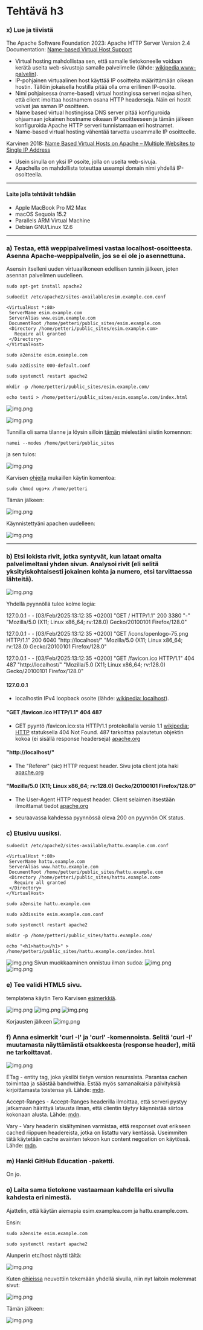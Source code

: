 # Tehtävä h3

### x) Lue ja tiivistä 

The Apache Software Foundation 2023: Apache HTTP Server Version 2.4 Documentation: [Name-based Virtual Host Support](https://httpd.apache.org/docs/2.4/vhosts/name-based.html)

- Virtual hosting mahdollistaa sen, että samalle tietokoneelle voidaan kerätä useita web-sivustoja samalle palvelimelle (lähde: [wikipedia www-palvelin](https://fi.wikipedia.org/wiki/WWW-palvelin)). 
- IP-pohjainen virtuaalinen host käyttää IP osoitteita määrittämään oikean hostin. Tällöin jokaisella hostilla pitää olla oma erillinen IP-osoite.
- Nimi pohjaisessa (name-based) virtual hostingissa serveri nojaa siihen, että client imoittaa hostnamem osana HTTP headerseja. Näin eri hostit voivat jaa saman IP osoitteen.
- Name based virtual hostingissa DNS server pitää konfiguroida ohjaamaan jokainen hostname oikeaan IP osoitteeseen ja tämän jälkeen konfiguroida Apache HTTP serveri tunnistamaan eri hostnamet.
- Name-based virtual hosting vähentää tarvetta useammalle IP osoitteelle.

Karvinen 2018: [Name Based Virtual Hosts on Apache – Multiple Websites to Single IP Address](https://terokarvinen.com/2018/04/10/name-based-virtual-hosts-on-apache-multiple-websites-to-single-ip-address/)

- Usein sinulla on yksi IP osoite, jolla on useita web-sivuja. 
- Apachella on mahdollista toteuttaa useampi domain nimi yhdellä IP-osoitteella.

---

#### Laite jolla tehtävät tehdään

- Apple MacBook Pro M2 Max
- macOS Sequoia 15.2
- Parallels ARM Virtual Machine
- Debian GNU/Linux 12.6



---

### a) Testaa, että weppipalvelimesi vastaa localhost-osoitteesta. Asenna Apache-weppipalvelin, jos se ei ole jo asennettuna.

Asensin itselleni uuden virtuaalikoneen edellisen tunnin jälkeen, joten asennan palvelimen uudelleen.

```
sudo apt-get install apache2
```

```
sudoedit /etc/apache2/sites-available/esim.example.com.conf
```

```
<VirtualHost *:80>
 ServerName esim.example.com
 ServerAlias www.esim.example.com
 DocumentRoot /home/petteri/public_sites/esim.example.com
 <Directory /home/petteri/public_sites/esim.example.com>
   Require all granted
 </Directory>
</VirtualHost>
```

```
sudo a2ensite esim.example.com
```
```
sudo a2dissite 000-default.conf
```

```
sudo systemctl restart apache2
```

```
mkdir -p /home/petteri/public_sites/esim.example.com/
```
```
echo testi > /home/petteri/public_sites/esim.example.com/index.html
```

![img.png](images/h3/403.png)

![img.png](images/h3/403-log.png)

Tunnilla oli sama tilanne ja löysin silloin [tämän](https://askubuntu.com/questions/451922/apache-access-denied-because-search-permissions-are-missing) mielestäni siistin komennon:

```
namei --modes /home/petteri/public_sites
```

ja sen tulos:

![img.png](images/h3/namei-command.png)

Karvisen [ohjeita](https://terokarvinen.com/linux-palvelimet/) mukaillen käytin komentoa:

```
sudo chmod ugo+x /home/petteri
```

Tämän jälkeen:

![img.png](images/h3/chmod.png)

Käynnistettyäni apachen uudelleen:

![img.png](images/h3/testi-nakyy.png)

---

### b) Etsi lokista rivit, jotka syntyvät, kun lataat omalta palvelimeltasi yhden sivun. Analysoi rivit (eli selitä yksityiskohtaisesti jokainen kohta ja numero, etsi tarvittaessa lähteitä).


![img.png](images/h3/logs.png)

Yhdellä pyynnöllä tulee kolme logia:

127.0.0.1 - - [03/Feb/2025:13:12:35 +0200] "GET / HTTP/1.1" 200 3380 "-" "Mozilla/5.0 (X11; Linux x86_64; rv:128.0) Gecko/20100101 Firefox/128.0"

127.0.0.1 - - [03/Feb/2025:13:12:35 +0200] "GET /icons/openlogo-75.png HTTP/1.1" 200 6040 "http:\//localhost/" "Mozilla/5.0 (X11; Linux x86_64; rv:128.0) Gecko/20100101 Firefox/128.0"

127.0.0.1 - - [03/Feb/2025:13:12:35 +0200] "GET /favicon.ico HTTP/1.1" 404 487 "http:\//localhost/" "Mozilla/5.0 (X11; Linux x86_64; rv:128.0) Gecko/20100101 Firefox/128.0"


#### 127.0.0.1

-  localhostin IPv4 loopback osoite (lähde: [wikipedia: localhost](https://en.wikipedia.org/wiki/Localhost)).

#### "GET /favicon.ico HTTP/1.1" 404 487 

- GET pyyntö /favicon.ico:sta HTTP/1.1 protokollalla versio 1.1 [wikipedia: HTTP](https://en.wikipedia.org/wiki/HTTP) statuksella 404 Not Found. 487 tarkoittaa palautetun objektin kokoa (ei sisällä response headerseja)  [apache.org](https://httpd.apache.org/docs/2.4/logs.html)

#### "http\://localhost/"

- The "Referer" (sic) HTTP request header. Sivu jota client jota haki [apache.org](https://httpd.apache.org/docs/2.4/logs.html)

#### "Mozilla/5.0 (X11; Linux x86_64; rv:128.0) Gecko/20100101 Firefox/128.0"

- The User-Agent HTTP request header. Client selaimen itsestään ilmoittamat tiedot [apache.org](https://httpd.apache.org/docs/2.4/logs.html)

- seuraavassa kahdessa pyynnössä oleva 200 on pyynnön OK status.


### c) Etusivu uusiksi.

```
sudoedit /etc/apache2/sites-available/hattu.example.com.conf
```

```
<VirtualHost *:80>
 ServerName hattu.example.com
 ServerAlias www.hattu.example.com
 DocumentRoot /home/petteri/public_sites/hattu.example.com
 <Directory /home/petteri/public_sites/hattu.example.com>
   Require all granted
 </Directory>
</VirtualHost>
```

```
sudo a2ensite hattu.example.com
```
```
sudo a2dissite esim.example.com.conf
```

```
sudo systemctl restart apache2
```

```
mkdir -p /home/petteri/public_sites/hattu.example.com/
```
```
echo "<h1>hattu</h1>" > /home/petteri/public_sites/hattu.example.com/index.html
```

![img.png](images/h3/hattu1.png)
Sivun muokkaaminen onnistuu ilman sudoa:
![img.png](images/h3/hattu2.png)
![img.png](images/h3/hattu3.png)



### e) Tee validi HTML5 sivu.

templatena käytin Tero Karvisen [esimerkkiä](https://terokarvinen.com/2012/short-html5-page/).

![img.png](images/h3/html5-1.png)
![img.png](images/h3/html5-2.png)
![img.png](images/h3/html5-3.png)

Korjausten jälkeen
![img.png](images/h3/html5-4.png)


### f) Anna esimerkit 'curl -I' ja 'curl' -komennoista. Selitä 'curl -I' muutamasta näyttämästä otsakkeesta (response header), mitä ne tarkoittavat.

![img.png](images/h3/curl.png)

ETag - entity tag, joka yksilöi tietyn version resurssista. Parantaa cachen toimintaa ja säästää bandwithia. Estää myös samanaikaisia päivityksiä kirjoittamasta toistensa yli. Lähde: [mdn](https://developer.mozilla.org/en-US/docs/Web/HTTP/Headers/ETag).

Accept-Ranges - Accept-Ranges headerilla ilmoittaa, että serveri pystyy jatkamaan häirittyä latausta ilman, että clientin täytyy käynnistää siirtoa kokonaan alusta. Lähde: [mdn](https://developer.mozilla.org/en-US/docs/Web/HTTP/Headers/Accept-Ranges).

Vary - Vary headerin sisältyminen varmistaa, että responset ovat erikseen cached riippuen headereista, jotka on listattu vary kentässä. Useimmiten tätä käytetään cache avainten tekoon kun content negoation on käytössä. Lähde: [mdn](https://developer.mozilla.org/en-US/docs/Web/HTTP/Headers/Vary).


### m) Hanki GitHub Education -paketti.

On jo.


### o) Laita sama tietokone vastaamaan kahdellla eri sivulla kahdesta eri nimestä.

Ajattelin, että käytän aiemapia esim.examplea.com ja hattu.example.com.

Ensin:

```
sudo a2ensite esim.example.com
```
```
sudo systemctl restart apache2
```

Alunperin etc/host näytti tältä:

![img.png](images/h3/host1.png)

Kuten [ohjeissa](https://terokarvinen.com/linux-palvelimet/) neuvottiin tekemään yhdellä sivulla, niin nyt laitoin molemmat sivut:

![img.png](images/h3/host2.png)


Tämän jälkeen:

![img.png](images/h3/host3.png)
